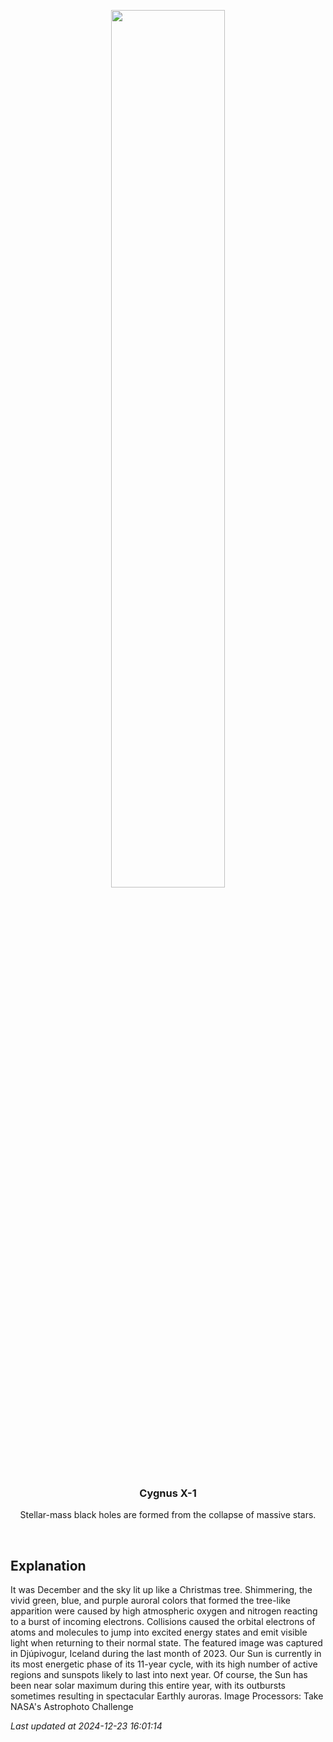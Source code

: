 <p align='center'>
    <img src='https://apod.nasa.gov/apod/image/2412/AuroraTree_Zhang_960.jpg' width='60%' />
    <h3 align="center">Cygnus X-1</h3>
    <p align="center">Stellar-mass black holes are formed from the collapse of massive stars.</p>
</p>
<br/>

Explanation
--
It was December and the sky lit up like a Christmas tree. Shimmering, the vivid green, blue, and purple auroral colors that formed the tree-like apparition were caused by high atmospheric oxygen and nitrogen reacting to a burst of incoming electrons.  Collisions caused the orbital electrons of atoms and molecules to jump into excited energy states and emit visible light when returning to their normal state. The featured image was captured in Djúpivogur, Iceland during the last month of 2023. Our Sun is currently in its most energetic phase of its 11-year cycle, with its high number of active regions and sunspots likely to last into next year. Of course, the Sun has been near solar maximum during this entire year, with its outbursts sometimes resulting in spectacular Earthly auroras.    Image Processors: Take NASA's Astrophoto Challenge


*Last updated at 2024-12-23 16:01:14*
